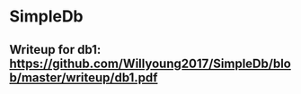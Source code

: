 # SimpleDb
## Writeup for db1: https://github.com/Willyoung2017/SimpleDb/blob/master/writeup/db1.pdf
